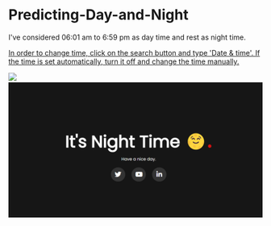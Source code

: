 # Predicting-Day-and-Night
<p>I've considered 06:01 am to 6:59 pm as day time and rest as night time.</p>
<a href="https://swarnadeep08.github.io/Predicting-Day-and-Night/">
<p>In order to change time, click on the search button and type 'Date & time'. If the time is set automatically, turn it off and change the time manually.</p>
<img src="day.png) alt="day-img">
<img src="night.png" alt="night-img">
